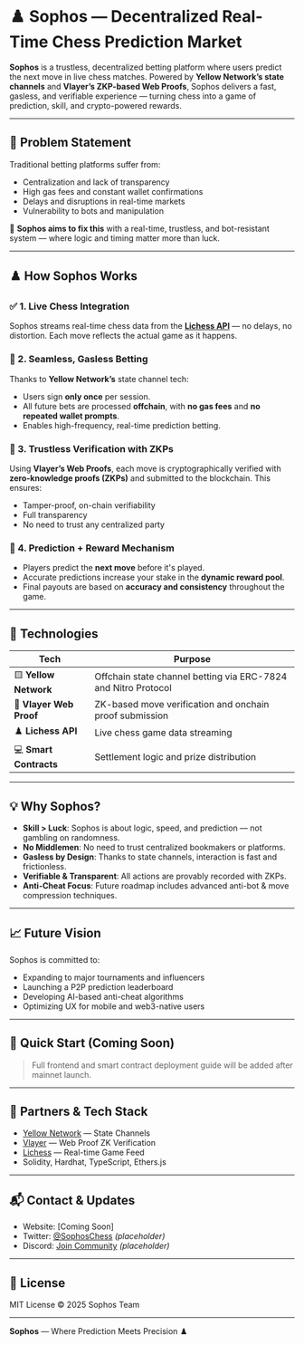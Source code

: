 # ♟️ Sophos — Decentralized Real-Time Chess Prediction Market

**Sophos** is a trustless, decentralized betting platform where users predict the next move in live chess matches. Powered by **Yellow Network’s state channels** and **Vlayer’s ZKP-based Web Proofs**, Sophos delivers a fast, gasless, and verifiable experience — turning chess into a game of prediction, skill, and crypto-powered rewards.

---

## 🚨 Problem Statement

Traditional betting platforms suffer from:
- Centralization and lack of transparency
- High gas fees and constant wallet confirmations
- Delays and disruptions in real-time markets
- Vulnerability to bots and manipulation

🎯 **Sophos aims to fix this** with a real-time, trustless, and bot-resistant system — where logic and timing matter more than luck.

---

## ♟️ How Sophos Works

### ✅ 1. Live Chess Integration
Sophos streams real-time chess data from the **[Lichess API](https://lichess.org/api)** — no delays, no distortion. Each move reflects the actual game as it happens.

### 🔐 2. Seamless, Gasless Betting
Thanks to **Yellow Network’s** state channel tech:
- Users sign **only once** per session.
- All future bets are processed **offchain**, with **no gas fees** and **no repeated wallet prompts**.
- Enables high-frequency, real-time prediction betting.

### 🔎 3. Trustless Verification with ZKPs
Using **Vlayer’s Web Proofs**, each move is cryptographically verified with **zero-knowledge proofs (ZKPs)** and submitted to the blockchain. This ensures:
- Tamper-proof, on-chain verifiability
- Full transparency
- No need to trust any centralized party

### 🎯 4. Prediction + Reward Mechanism
- Players predict the **next move** before it's played.
- Accurate predictions increase your stake in the **dynamic reward pool**.
- Final payouts are based on **accuracy and consistency** throughout the game.

---

## 🔧 Technologies

| Tech        | Purpose |
|-------------|---------|
| 🟨 **Yellow Network** | Offchain state channel betting via ERC-7824 and Nitro Protocol |
| 🧠 **Vlayer Web Proof** | ZK-based move verification and onchain proof submission |
| ♟️ **Lichess API** | Live chess game data streaming |
| 💻 **Smart Contracts** | Settlement logic and prize distribution |

---

## 💡 Why Sophos?

- **Skill > Luck**: Sophos is about logic, speed, and prediction — not gambling on randomness.
- **No Middlemen**: No need to trust centralized bookmakers or platforms.
- **Gasless by Design**: Thanks to state channels, interaction is fast and frictionless.
- **Verifiable & Transparent**: All actions are provably recorded with ZKPs.
- **Anti-Cheat Focus**: Future roadmap includes advanced anti-bot & move compression techniques.

---

## 📈 Future Vision

Sophos is committed to:
- Expanding to major tournaments and influencers
- Launching a P2P prediction leaderboard
- Developing AI-based anti-cheat algorithms
- Optimizing UX for mobile and web3-native users

---

## 🚀 Quick Start (Coming Soon)

> Full frontend and smart contract deployment guide will be added after mainnet launch.

---

## 🤝 Partners & Tech Stack

- [Yellow Network](https://www.yellow.org/) — State Channels
- [Vlayer](https://vlayer.io/) — Web Proof ZK Verification
- [Lichess](https://lichess.org/) — Real-time Game Feed
- Solidity, Hardhat, TypeScript, Ethers.js

---

## 📬 Contact & Updates

- Website: [Coming Soon]
- Twitter: [@SophosChess](https://twitter.com) *(placeholder)*
- Discord: [Join Community](https://discord.gg) *(placeholder)*

---

## 🧠 License

MIT License © 2025 Sophos Team

---

**Sophos** — Where Prediction Meets Precision ♟️
